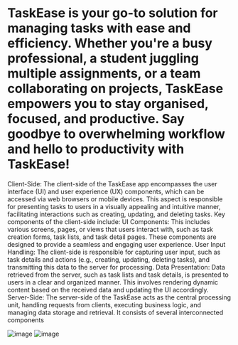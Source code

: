# TaskEase is your go-to solution for managing tasks with ease and efficiency. Whether you're a busy professional, a student juggling multiple assignments, or a team collaborating on projects, TaskEase empowers you to stay organised, focused, and productive. Say goodbye to overwhelming workflow and hello to productivity with TaskEase!
Client-Side:
The client-side of the TaskEase app encompasses the user interface (UI) and user experience (UX) components, which can be accessed via web browsers or mobile devices. This aspect is responsible for presenting tasks to users in a visually appealing and intuitive manner, facilitating interactions such as creating, updating, and deleting tasks. Key components of the client-side include:
UI Components: This includes various screens, pages, or views that users interact with, such as task creation forms, task lists, and task detail pages. These components are designed to provide a seamless and engaging user experience.
User Input Handling: The client-side is responsible for capturing user input, such as task details and actions (e.g., creating, updating, deleting tasks), and transmitting this data to the server for processing.
Data Presentation: Data retrieved from the server, such as task lists and task details, is presented to users in a clear and organized manner. This involves rendering dynamic content based on the received data and updating the UI accordingly.
Server-Side:
The server-side of the TaskEase acts as the central processing unit, handling requests from clients, executing business logic, and managing data storage and retrieval. It consists of several interconnected components

![image](https://github.com/Kailan03/TaskEase/assets/138704074/d2bb6af6-6451-4c1e-bed9-f6b78631b58f)
![image](https://github.com/Kailan03/TaskEase/assets/138704074/27b10296-6f61-4c76-96bc-b73d735ee9aa)

